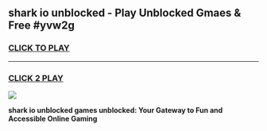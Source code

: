 
## shark io unblocked - Play Unblocked Gmaes & Free #yvw2g
<h3>
<a href="https://news.freeplayer.one?title=shark_io_unblocked&ref=03M">CLICK TO PLAY</a></h3>
<hr>

<h3>
<a href="https://news.freeplayer.one?title=shark_io_unblocked&ref=03M">CLICK 2 PLAY</a>
  
</h3>

<a href="https://news.freeplayer.one?title=shark_io_unblocked&ref=03M"><img src="https://clearcache.store/games.png"></a>


**shark io unblocked games unblocked: Your Gateway to Fun and Accessible Online Gaming**

